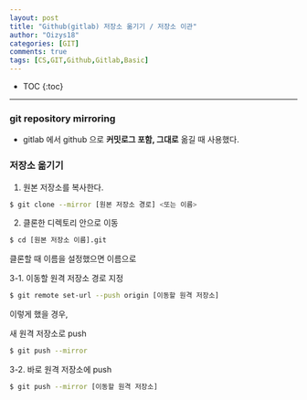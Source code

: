 ```yaml
---
layout: post
title: "Github(gitlab) 저장소 옮기기 / 저장소 이관"
author: "Oizys18"
categories: [GIT]
comments: true
tags: [CS,GIT,Github,Gitlab,Basic]
---
```

* TOC
{:toc}
* * *

### git repository mirroring

- gitlab 에서 github 으로 **커밋로그 포함, 그대로** 옮길 때 사용했다. 


### 저장소 옮기기

1. 원본 저장소를 복사한다.

```bash
$ git clone --mirror [원본 저장소 경로] <또는 이름>
```

2. 클론한 디렉토리 안으로 이동

```bash
$ cd [원본 저장소 이름].git
```

클론할 때 이름을 설정했으면 이름으로

3-1. 이동할 원격 저장소 경로 지정

```bash
$ git remote set-url --push origin [이동할 원격 저장소]
```

이렇게 했을 경우,

새 원격 저장소로 push

```bash
$ git push --mirror
```

3-2. 바로 원격 저장소에 push

```bash
$ git push --mirror [이동할 원격 저장소]
```


